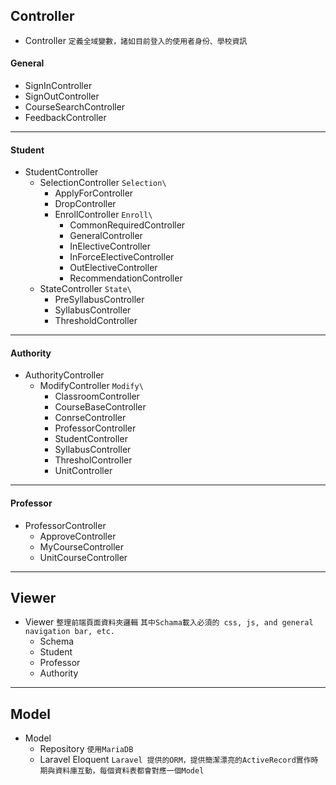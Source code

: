 ## Controller
* Controller
   `定義全域變數，諸如目前登入的使用者身份、學校資訊`
#### General
   - SignInController
   - SignOutController
   - CourseSearchController
   - FeedbackController
---
#### Student
   - StudentController
      + SelectionController  `Selection\`
         * ApplyForController
         * DropController
         * EnrollController  `Enroll\`
            - CommonRequiredController
            - GeneralController
            - InElectiveController
            - InForceElectiveController
            - OutElectiveController
            - RecommendationController
      + StateController  `State\`
         * PreSyllabusController
         * SyllabusController
         * ThresholdController
---
#### Authority
   - AuthorityController
      + ModifyController  `Modify\`
         * ClassroomController
         * CourseBaseController
         * ConrseController
         * ProfessorController
         * StudentController
         * SyllabusController
         * ThresholController
         * UnitController
---
#### Professor
   - ProfessorController
      + ApproveController
      + MyCourseController
      + UnitCourseController
---
## Viewer
* Viewer
   `整理前端頁面資料夾邏輯`
   `其中Schama載入必須的 css, js, and general navigation bar, etc.`
   - Schema
   - Student
   - Professor
   - Authority
---
## Model
* Model
   - Repository
      `使用MariaDB`
   - Laravel Eloquent
      `Laravel 提供的ORM，提供簡潔漂亮的ActiveRecord實作時期與資料庫互動，每個資料表都會對應一個Model`

